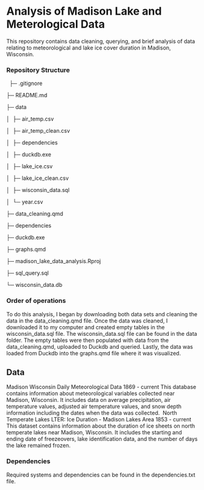 # Analysis of Madison Lake and Meterological Data

This repository contains data cleaning, querying, and brief analysis of data relating to meteorological and lake ice cover duration in Madison, Wisconsin. 

### Repository Structure
 
├─ .gitignore

├─ README.md

├─ data

│  ├─ air_temp.csv

│  ├─ air_temp_clean.csv

│  ├─ dependencies

│  ├─ duckdb.exe

│  ├─ lake_ice.csv

│  ├─ lake_ice_clean.csv

│  ├─ wisconsin_data.sql

│  └─ year.csv

├─ data_cleaning.qmd

├─ dependencies

├─ duckdb.exe

├─ graphs.qmd

├─ madison_lake_data_analysis.Rproj

├─ sql_query.sql

└─ wisconsin_data.db

### Order of operations

To do this analysis, I began by downloading both data sets and cleaning the data in the data_cleaning.qmd file. Once the data was cleaned, I downloaded it to my computer and created empty tables in the wisconsin_data.sql file. The wisconsin_data.sql file can be found in the data folder. The empty tables were then populated with data from the data_cleaning.qmd, uploaded to Duckdb and queried. Lastly, the data was loaded from Duckdb into the graphs.qmd file where it was visualized.   

## Data

Madison Wisconsin Daily Meteorological Data 1869 - current
This database contains information about meteorological variables collected near Madison, Wisconsin. It includes data on average precipitation, air temperature values, adjusted air temperature values, and snow depth information including the dates when the data was collected. 
North Temperate Lakes LTER: Ice Duration - Madison Lakes Area 1853 - current
This dataset contains information about the duration of ice sheets on north temperate lakes near Madison, Wisconsin. It includes the starting and ending date of freezeovers, lake identification data, and the number of days the lake remained frozen.

### Dependencies

Required systems and dependencies can be found in the dependencies.txt file. 

